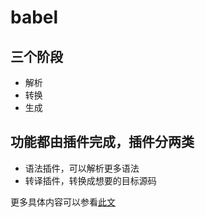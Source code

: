 # babel

## 三个阶段

- 解析
- 转换
- 生成

## 功能都由插件完成，插件分两类

- 语法插件，可以解析更多语法
- 转译插件，转换成想要的目标源码

更多具体内容可以参看[此文](https://juejin.im/post/5c19c5e0e51d4502a232c1c6)
